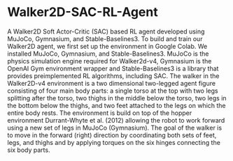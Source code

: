 # Walker2D-SAC-RL-Agent
A Walker2D Soft Actor-Critic (SAC) based RL  agent developed using MuJoCo, Gymnasium, and Stable-Baselines3. To build and train our Walker2D agent, we first set up the environment in Google Colab. We installed MuJoCo,
Gymnasium, and Stable-Baselines3. MuJoCo is the physics simulation engine required for Walker2d-v4, Gymnasium is
the OpenAI Gym environment wrapper and Stable-Baselines3 is a library that provides preimplemented RL algorithms,
including SAC.
The walker in the Walker2D-v4 environment is a two dimensional two-legged agent figure consisting of four main body
parts: a single torso at the top with two legs splitting after the torso, two thighs in the middle below the torso, two legs
in the bottom below the thighs, and two feet attached to the legs on which the entire body rests. The environment is
build on top of the hopper environment Durrant-Whyte et al. (2012) allowing the robot to work forward using a new set
of legs in MuJoCo (Gymnasium). The goal of the walker is to move in the forward (right) direction by coordinating
both sets of feet, legs, and thighs and by applying torques on the six hinges connecting the six body parts.
